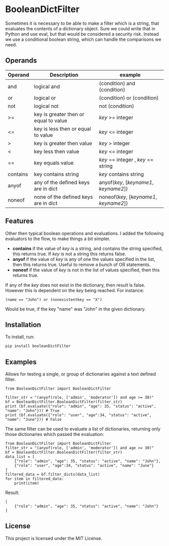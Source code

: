 # BooleanDictFilter
Sometimes it is necessary to be able to make a filter which is a string, that evaluates the contents of a dictionary object.  Sure we could write that in Python and use eval, but that would be considered a security risk.   Instead we use a conditional boolean string, which can handle the comparisons we need.

## Operands
|Operand| Description | example
|--|--|--
| and | logical and | (condition) and (condition)
| or | logical or | (condition) or (condition)
| not | logical not | not (condition)
| >= | key is greater then or equal to value | _key_ >= integer
| <= | key is less then or equal to value | _key_ <= integer
| > | key is greater then value | _key_ > integer
| < | key less then value | _key_ <= integer
| == | key equals value | _key_ == integer , _key_ == string
| contains | key contains string | _key_ contains string
| anyof | any of the defined keys are in dict | anyof(_key_, [_keyname1_, _keyname2_])
| noneof | none of the defined keys are in dict | noneof(_key_, [_keyname1_, _keyname2_])
     
## Features
Other then typical boolean operations and evaluations.  I added the following evaluators to the flow, to make things a bit simpler. 

 - **contains** if the value of _key_ is a string, and contains the string specified, this returns true.  If _key_ is not a string this returns false. 
 - **anyof** if the value of _key_ is any of one the values specified in the list, then this returns true. Useful to remove a bunch of OR statements.
 - **noneof** if the value of _key_ is not in the list of values specified, then this returns true.  

If any of the _key_ does not exist in the dictionary, then result is false.  However this is dependent on the _key_ being reached.  For instance:

    (name == "John") or (nonexistentkey == "X")

 Would be true, if the key "name" was "John" in the given dictionary.

## Installation

To install, run:

```bash
pip install booleanDictFilter
```
## Examples
Allows for testing a single, or group of dictionaries against a text defined filter.   

    from BooleanDictFilter import BooleanDictFilter

    filter_str = "(anyof(role, ['admin', 'moderator']) and age >= 30)"
    bf = BooleanDictFilter.BooleanDictFilter(filter_str)
    print (bf.evaluate({"role": "admin", "age": 35, "status": "active", "name": "John"})) # True
    print (bf.evaluate({"role": "user", "age":34, "status": "active", "name": "June"})) # False

The same filter can be used to evaluate a list of dictionaries, returning only those dictionaries which passed the evaluation:

    from BooleanDictFilter import BooleanDictFilter
    filter_str = "(anyof(role, ['admin', 'moderator']) and age >= 30)"  
    bf = BooleanDictFilter.BooleanDictFilter(filter_str)
    data_list = [  
    	{"role": "admin", "age": 35, "status": "active", "name": "John"},
    	{"role": "user", "age":34, "status": "active", "name": "June"}
    ]
    filtered_data = bf.filter_dicts(data_list)  
    for item in filtered_data:  
        print(item)
Result:

    [  
    	{"role": "admin", "age": 35, "status": "active", "name": "John"}
    ]

## License

This project is licensed under the MIT License.


